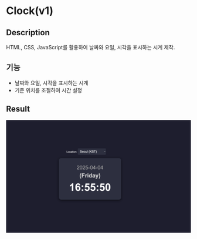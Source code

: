 # Clock(v1)

## Description
HTML, CSS, JavaScript를 활용하여 날짜와 요일, 시각을 표시하는 시계 제작. 

## 기능
- 날짜와 요일, 시각을 표시하는 시계
- 기준 위치를 조절하여 시간 설정 

## Result
![Clock 결과물](./result/result.png)